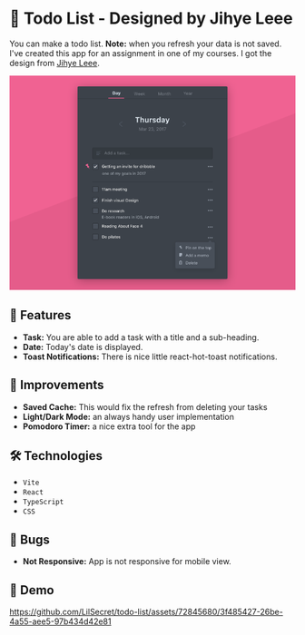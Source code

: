 # 📃 Todo List - Designed by Jihye Leee

You can make a todo list. **Note:** when you refresh your data is not saved. I've created this app for an assignment in one of my courses. I got the design from [Jihye Leee](https://dribbble.com/shots/3384144-Hello-Dribbble).

![Jihye Leee](/src/assets/jihyes-esign.png)

## 🚀 Features

- **Task:** You are able to add a task with a title and a sub-heading.
- **Date:** Today's date is displayed.
- **Toast Notifications:** There is nice little react-hot-toast notifications.

## 🤔 Improvements

- **Saved Cache:** This would fix the refresh from deleting your tasks
- **Light/Dark Mode:** an always handy user implementation
- **Pomodoro Timer:** a nice extra tool for the app

## 🛠️ Technologies

- `Vite`
- `React`
- `TypeScript`
- `CSS`

## 🐞 Bugs

- **Not Responsive:** App is not responsive for mobile view.

## 🎥 Demo

https://github.com/LilSecret/todo-list/assets/72845680/3f485427-26be-4a55-aee5-97b434d42e81

